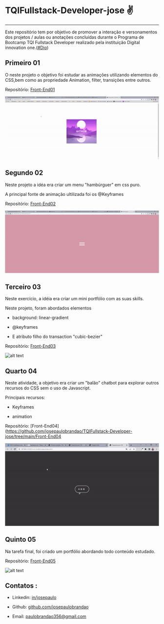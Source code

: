 # TQIFullstack-Developer-jose  :v:



------



Este repositório tem por objetivo de promover a interação e versonamentos dos projetos / aulas ou anotações concluídas durante o Programa de Bootcamp TQI Fullstack Developer realizado pela instituição Digital innovation one.([#Dio](https://web.dio.me/))



















 ## Primeiro 01

 O neste projeto o objetivo foi estudar as animações utilizando elementos do CSS,bem como as propriedade Animation, filter, transições entre outros.



Repositório: [Front-End01](https://github.com/josepaulobrandao/TQIFullstack-Developer-jose/tree/main/Front-End01)



![alt text](/to_readme/Front-End01.gif "Logo Title Text 1")





 ## Segundo 02



Neste projeto a idéa era criar um menu "hambúrguer" em css puro. 

A principal fonte de animação ultilizada foi os @Keyframes 





Repositório: [Front-End02](https://github.com/josepaulobrandao/TQIFullstack-Developer-jose/tree/main/Front-End02)



![alt text](/to_readme/Front-End02.gif "Logo Title Text 1")





## Terceiro 03



Neste exercício, a idéia era criar um mini portfólio com as suas skills. 

Neste projeto, foram abordados elementos 

- background: linear-gradient

- @keyframes

- E atributo filho do transaction "cubic-bezier"



Repositório: [Front-End03](https://github.com/josepaulobrandao/TQIFullstack-Developer-jose/tree/main/Front-End03)



![alt text](/to_readme/Front-End03.gif "Logo Title Text 3")



## Quarto 04



Neste atividade, a objetivo era criar um "balão" chatbot para explorar outros recursos do CSS sem o uso de Javascript.

Principais recursos:

- Keyframes

- animation





Repositório: [Front-End04](https://github.com/josepaulobrandao/TQIFullstack-Developer-jose/tree/main/Front-End04



![alt text](/to_readme/Front-End04.gif "Logo Title Text 4")





## Quinto 05



Na tarefa final, foi criado um portfólio abordando todo conteúdo estudado.





Repositório: [Front-End05](https://github.com/josepaulobrandao/TQIFullstack-Developer-jose/tree/main/Front-End05)



![alt text](/to_readme/Front-End05.gif "Logo Title Text 5")







## Contatos :



- Linkedin: [in/josepaulo](https://www.linkedin.com/in/josepaulojr/)

- Github: [github.com/josepaulobrandao](https://github.com/josepaulobrandao)

- Email: paulobrandao356@gmail.com

